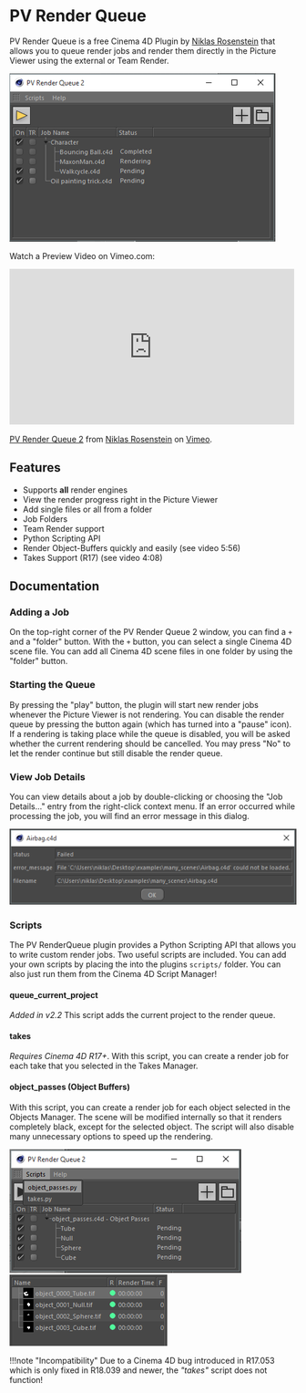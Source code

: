 # PV Render Queue

PV Render Queue is a free Cinema 4D Plugin by [Niklas Rosenstein] that allows
you to queue render jobs and render them directly in the Picture Viewer using
the external or Team Render.

  [Niklas Rosenstein]: https://niklasrosenstein.com/

![](img/pvrenderqueue2.png)

Watch a Preview Video on Vimeo.com:

  <iframe src="https://player.vimeo.com/video/135858013" width="500" height="273" frameborder="0" webkitallowfullscreen mozallowfullscreen allowfullscreen></iframe>
  <p><a href="https://vimeo.com/135858013">PV Render Queue 2</a> from <a href="https://vimeo.com/niklasrosenstein">Niklas Rosenstein</a> on <a href="https://vimeo.com">Vimeo</a>.</p>

## Features

- Supports **all** render engines
- View the render progress right in the Picture Viewer
- Add single files or all from a folder
- Job Folders
- Team Render support
- Python Scripting API
- Render Object-Buffers quickly and easily (see video 5:56)
- Takes Support (R17) (see video 4:08)

## Documentation

### Adding a Job

On the top-right corner of the PV Render Queue 2 window, you can find a ``+``
and a "folder" button. With the ``+`` button, you can select a single Cinema 4D
scene file. You can add all Cinema 4D scene files in one folder by using the
"folder" button.

### Starting the Queue

By pressing the "play" button, the plugin will start new render jobs whenever
the Picture Viewer is not rendering. You can disable the render queue by
pressing the button again (which has turned into a "pause" icon). If a
rendering is taking place while the queue is disabled, you will be asked
whether the current rendering should be cancelled. You may press "No" to let
the render continue but still disable the render queue.

### View Job Details

You can view details about a job by double-clicking or choosing the
"Job Details..." entry from the right-click context menu. If an error occurred
while processing the job, you will find an error message in this dialog.

![](img/job_details_with_error.png)

### Scripts

The PV RenderQueue plugin provides a Python Scripting API that allows you to
write custom render jobs. Two useful scripts are included. You can add your
own scripts by placing the into the plugins `scripts/` folder. You can also
just run them from the Cinema 4D Script Manager!

#### queue_current_project

*Added in v2.2* This script adds the current project to the render queue.

#### takes

*Requires Cinema 4D R17+*. With this script, you can create a render job for
each take that you selected in the Takes Manager.

#### object_passes (Object Buffers)

With this script, you can create a render job for each object selected in the
Objects Manager. The scene will be modified internally so that it renders
completely black, except for the selected object. The script will also disable
many unnecessary options to speed up the rendering.

![](img/object_passes_dialog.png)
![](img/object_passes_result.png)

!!!note "Incompatibility"
    Due to a Cinema 4D bug introduced in R17.053 which is only fixed
    in R18.039 and newer, the *"takes"* script does not function!
